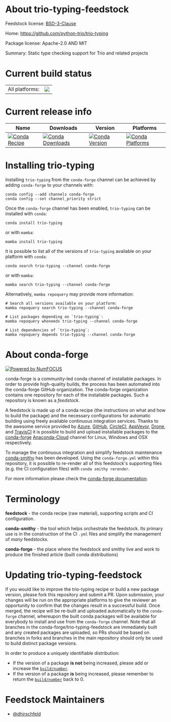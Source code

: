About trio-typing-feedstock
===========================

Feedstock license: [BSD-3-Clause](https://github.com/conda-forge/trio-typing-feedstock/blob/main/LICENSE.txt)

Home: https://github.com/python-trio/trio-typing

Package license: Apache-2.0 AND MIT

Summary: Static type checking support for Trio and related projects

Current build status
====================


<table><tr><td>All platforms:</td>
    <td>
      <a href="https://dev.azure.com/conda-forge/feedstock-builds/_build/latest?definitionId=19756&branchName=main">
        <img src="https://dev.azure.com/conda-forge/feedstock-builds/_apis/build/status/trio-typing-feedstock?branchName=main">
      </a>
    </td>
  </tr>
</table>

Current release info
====================

| Name | Downloads | Version | Platforms |
| --- | --- | --- | --- |
| [![Conda Recipe](https://img.shields.io/badge/recipe-trio--typing-green.svg)](https://anaconda.org/conda-forge/trio-typing) | [![Conda Downloads](https://img.shields.io/conda/dn/conda-forge/trio-typing.svg)](https://anaconda.org/conda-forge/trio-typing) | [![Conda Version](https://img.shields.io/conda/vn/conda-forge/trio-typing.svg)](https://anaconda.org/conda-forge/trio-typing) | [![Conda Platforms](https://img.shields.io/conda/pn/conda-forge/trio-typing.svg)](https://anaconda.org/conda-forge/trio-typing) |

Installing trio-typing
======================

Installing `trio-typing` from the `conda-forge` channel can be achieved by adding `conda-forge` to your channels with:

```
conda config --add channels conda-forge
conda config --set channel_priority strict
```

Once the `conda-forge` channel has been enabled, `trio-typing` can be installed with `conda`:

```
conda install trio-typing
```

or with `mamba`:

```
mamba install trio-typing
```

It is possible to list all of the versions of `trio-typing` available on your platform with `conda`:

```
conda search trio-typing --channel conda-forge
```

or with `mamba`:

```
mamba search trio-typing --channel conda-forge
```

Alternatively, `mamba repoquery` may provide more information:

```
# Search all versions available on your platform:
mamba repoquery search trio-typing --channel conda-forge

# List packages depending on `trio-typing`:
mamba repoquery whoneeds trio-typing --channel conda-forge

# List dependencies of `trio-typing`:
mamba repoquery depends trio-typing --channel conda-forge
```


About conda-forge
=================

[![Powered by
NumFOCUS](https://img.shields.io/badge/powered%20by-NumFOCUS-orange.svg?style=flat&colorA=E1523D&colorB=007D8A)](https://numfocus.org)

conda-forge is a community-led conda channel of installable packages.
In order to provide high-quality builds, the process has been automated into the
conda-forge GitHub organization. The conda-forge organization contains one repository
for each of the installable packages. Such a repository is known as a *feedstock*.

A feedstock is made up of a conda recipe (the instructions on what and how to build
the package) and the necessary configurations for automatic building using freely
available continuous integration services. Thanks to the awesome service provided by
[Azure](https://azure.microsoft.com/en-us/services/devops/), [GitHub](https://github.com/),
[CircleCI](https://circleci.com/), [AppVeyor](https://www.appveyor.com/),
[Drone](https://cloud.drone.io/welcome), and [TravisCI](https://travis-ci.com/)
it is possible to build and upload installable packages to the
[conda-forge](https://anaconda.org/conda-forge) [Anaconda-Cloud](https://anaconda.org/)
channel for Linux, Windows and OSX respectively.

To manage the continuous integration and simplify feedstock maintenance
[conda-smithy](https://github.com/conda-forge/conda-smithy) has been developed.
Using the ``conda-forge.yml`` within this repository, it is possible to re-render all of
this feedstock's supporting files (e.g. the CI configuration files) with ``conda smithy rerender``.

For more information please check the [conda-forge documentation](https://conda-forge.org/docs/).

Terminology
===========

**feedstock** - the conda recipe (raw material), supporting scripts and CI configuration.

**conda-smithy** - the tool which helps orchestrate the feedstock.
                   Its primary use is in the construction of the CI ``.yml`` files
                   and simplify the management of *many* feedstocks.

**conda-forge** - the place where the feedstock and smithy live and work to
                  produce the finished article (built conda distributions)


Updating trio-typing-feedstock
==============================

If you would like to improve the trio-typing recipe or build a new
package version, please fork this repository and submit a PR. Upon submission,
your changes will be run on the appropriate platforms to give the reviewer an
opportunity to confirm that the changes result in a successful build. Once
merged, the recipe will be re-built and uploaded automatically to the
`conda-forge` channel, whereupon the built conda packages will be available for
everybody to install and use from the `conda-forge` channel.
Note that all branches in the conda-forge/trio-typing-feedstock are
immediately built and any created packages are uploaded, so PRs should be based
on branches in forks and branches in the main repository should only be used to
build distinct package versions.

In order to produce a uniquely identifiable distribution:
 * If the version of a package **is not** being increased, please add or increase
   the [``build/number``](https://docs.conda.io/projects/conda-build/en/latest/resources/define-metadata.html#build-number-and-string).
 * If the version of a package **is** being increased, please remember to return
   the [``build/number``](https://docs.conda.io/projects/conda-build/en/latest/resources/define-metadata.html#build-number-and-string)
   back to 0.

Feedstock Maintainers
=====================

* [@dhirschfeld](https://github.com/dhirschfeld/)

